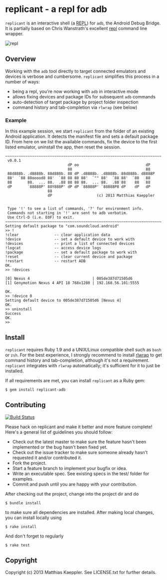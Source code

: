 replicant - a repl for adb
==========================

`replicant` is an interactive shell (a [REPL][2]) for `adb`, the Android Debug Bridge.
It is partially based on Chris Wanstrath's excellent [repl][0] command line wrapper.

![repl](https://raw.github.com/mttkay/replicant/master/screenshots/01_repl.png)

Overview
-------
Working with the `adb` tool directly to target connected emulators and devices is
verbose and cumbersome. `replicant` simplifies this process in a number of ways:

- being a repl, you're now working with `adb` in interactive mode
- allows fixing devices and package IDs for subsequent `adb` commands
- auto-detection of target package by project folder inspection
- command history and tab-completion via `rlwrap` (see below)

### Example
In this example session, we start `replicant` from the folder of an existing Android
application. It detects the manifest file and sets a default package ID.
From here on we list the available commands, fix the device to the first listed
emulator, uninstall the app, then reset the session.

    ~~~~~~~~~~~~~~~~~~~~~~~~~~~~~~~~~~~~~~~~~~~~~~~~~~~~~~~~~~~~~~~~~~~~~~
     v0.0.1
                                dP oo                              dP
                                88                                 88
     88d888b. .d8888b. 88d888b. 88 dP .d8888b. .d8888b. 88d888b. d8888P
     88'  `88 88ooood8 88'  `88 88 88 88'  `"" 88'  `88 88'  `88   88
     88       88.  ... 88.  .88 88 88 88.  ... 88.  .88 88    88   88
     dP       `88888P' 88Y888P' dP dP `88888P' `88888P8 dP    dP   dP
                       88
                       dP                    (c) 2013 Matthias Kaeppler


     Type '!' to see a list of commands, '?' for environment info.
     Commands not starting in '!' are sent to adb verbatim.
     Use Ctrl-D (i.e. EOF) to exit.
    ~~~~~~~~~~~~~~~~~~~~~~~~~~~~~~~~~~~~~~~~~~~~~~~~~~~~~~~~~~~~~~~~~~~~~~
    Setting default package to "com.soundcloud.android"
    >> !
    !clear                -- clear application data
    !device               -- set a default device to work with
    !devices              -- print a list of connected devices
    !logcat               -- access device logs
    !package              -- set a default package to work with
    !reset                -- clear current device and package
    !restart              -- restart ADB
    OK.
    >> !devices

    [0] Nexus 4                            | 005de387d71505d6
    [1] Genymotion Nexus 4 API 18 768x1280 | 192.168.56.101:5555

    OK.
    >> !device 0
    Setting default device to 005de387d71505d6 [Nexus 4]
    OK.
    >> uninstall
    Success
    OK.
    >> 

Install
-------
`replicant` requires Ruby 1.9 and a UNIX/Linux compatible shell such as `bash` or `zsh`.
For the best experience, I strongly recommend to install [rlwrap][1] to get
command history and tab-completion, although it's not a requirement. 
`replicant` integrates with `rlwrap` automatically;
it's sufficient for it to just be installed.

If all requirements are met, you can install `replicant` as a Ruby gem:

    $ gem install replicant-adb

Contributing
------------

[![Build Status](https://travis-ci.org/mttkay/replicant.png)](https://travis-ci.org/mttkay/replicant)

Please hack on replicant and make it better and more feature complete!
Here's a general list of guidelines you should follow:

* Check out the latest master to make sure the feature hasn't been implemented or the bug hasn't been fixed yet.
* Check out the issue tracker to make sure someone already hasn't requested it and/or contributed it.
* Fork the project.
* Start a feature branch to implement your bugfix or idea.
* Write an executable spec. See existing specs in the test/ folder for examples.
* Commit and push until you are happy with your contribution.

After checking out the project, change into the project dir and do

    $ bundle install

to make sure all dependencies are installed. After making local changes, you can
install locally using

    $ rake install

And don't forget to regularly

    $ rake test


Copyright
---------

Copyright (c) 2013 Matthias Kaeppler. See LICENSE.txt for
further details.

[0]: https://github.com/defunkt/repl
[1]: http://utopia.knoware.nl/~hlub/rlwrap/
[2]: http://en.wikipedia.org/wiki/Read%E2%80%93eval%E2%80%93print_loop
[3]: http://bundler.io/
